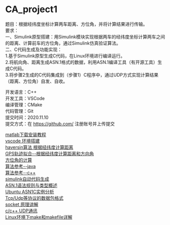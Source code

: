 # CA_project1

题目：根据经纬度坐标计算两车距离、方位角，并将计算结果进行传输。  
要求：  
一、Simulink原型搭建：用Simulink模块实现根据两车的经纬度坐标计算两车之间的距离、计算前车的方位角，通过Simulink仿真验证算法。  
二、C代码生成及功能实现：  
1.基于Simulink原型生成C代码，在Linux环境进行编译运行。  
2.将航向角、距离生成ASN.1格式的数据，利用ASN.1编译工具（有开源工具）生成C代码。  
3.将步骤2生成的C代码集成到（步骤1）C程序中，通过UDP方式实现计算结果（距离、方位角）自发、自收。  

开发语言：C++  
开发工具：VSCode  
编译管理：CMake  
代码管理：Git  
提交时间：2020.11.10  
提交方式：在 https://github.com/ 注册账号并上传提交  

[matlab下载安装教程](http://www.360doc.com/content/16/1005/11/27698033_595899862.shtml)  
[vscode 环境搭建](https://www.cnblogs.com/baihualiaoluan/p/10661669.html)  
[haversin算法 根据经纬度计算距离](https://www.cnblogs.com/zhoug2020/p/8993750.html)  
[GPS轨迹拟合--根据经纬度计算距离和方向角](https://blog.csdn.net/qq_39609900/article/details/85109265)  
[方位角的计算](https://wenku.baidu.com/view/ceec18c303768e9951e79b89680203d8cf2f6ac0.html)  
[算法参考--java](https://www.cnblogs.com/leejuan/p/5552460.html)  
[算法参考--c++](https://blog.csdn.net/yugemengjing/article/details/96708834)  
[simulink自动代码生成](https://blog.csdn.net/weixin_41695564/article/details/80751543)  
[ASN.1语法规则与类型概述](https://blog.csdn.net/mao834099514/article/details/109074661)  
[Ubuntu ASN1C实例分析](https://blog.csdn.net/hunzhangzui9837/article/details/85282923)  
[Tcp/Udp等协议的数据包格式](https://blog.csdn.net/kallen_ding/article/details/38490233)  
[socket 原理讲解](https://blog.csdn.net/pashanhu6402/article/details/96428887)  
[c/c++ UDP通讯](https://blog.csdn.net/qq_36482772/article/details/79884922)  
[Linux环境下make和makefile详解](https://www.cnblogs.com/skyofbitbit/p/3651380.html)  
 
